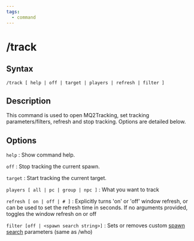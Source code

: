```yaml
---
tags:
  - command
---
```


# /track

## Syntax

<!--cmd-syntax-start-->
```eqcommand
/track [ help | off | target | players | refresh | filter ]
```
<!--cmd-syntax-end-->

## Description

<!--cmd-desc-start-->
This command is used to open MQ2Tracking, set tracking parameters/filters, refresh and stop tracking. Options are detailed below.
<!--cmd-desc-end-->

## Options

`help`
:   Show command help.

`off`
:   Stop tracking the current spawn.

`target`
:   Start tracking the current target.

`players [ all | pc | group | npc ]`
:   What you want to track

`refresh [ on | off | # ]`
:   Explicitly turns 'on' or 'off' window refresh, or can be used to set the refresh time in seconds. If no arguments provided, toggles the window refresh on or off

`filter [off | <spawn search string>]`
:   Sets or removes custom [spawn search](../macroquest/reference/general/spawn-search.md) parameters (same as /who)
